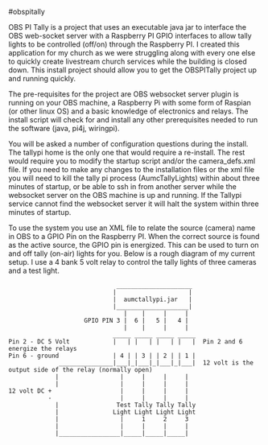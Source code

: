 #obspitally

OBS PI Tally is a project that uses an executable java jar to interface the OBS web-socket server with a Raspberry PI GPIO interfaces to allow tally lights to be controlled (off/on) through the Raspberry PI.   I created this application for my church as we were struggling along with every one else to quickly create livestream church services while the building is closed down.  This install project should allow you to get the OBSPITally project up and running quickly.

The pre-requisites for the project are OBS websocket server plugin is running on your OBS machine, a Raspberry Pi with some form of Raspian (or other linux OS) and a basic knowledge of electronics and relays.  The install script will check for and install any other prerequisites needed to run the software (java, pi4j, wiringpi).

You will be asked a number of configuration questions during the install.  The tallypi home is the only one that would require a re-install.  The rest would require you to modify the startup script and/or the camera_defs.xml file. If you need to make any changes to the installation files or the xml file you will need to kill the tally pi process (AumcTallyLights) within about three minutes of startup, or be able to ssh in from another server while the websocket server on the OBS machine is up and running. If the Tallypi service cannot find the websocket server it will halt the system within three minutes of startup. 

To use the system you use an XML file to relate the source (camera) name in OBS to a GPIO Pin on the Raspberry PI.  When the correct source is found as the active source, the GPIO pin is energized.  This can be used to turn on and off tally (on-air) lights for you.   Below is a rough diagram of my current setup. I use a 4 bank 5 volt relay to control the tally lights of three cameras and a test light. 

```
                              _____________________
                             |                    |
                             |  aumctallypi.jar   |
                             |____________________|
                                |    |     |     |
                     GPIO PIN 3 |  6 |   5 |   4 |
                                |    |     |     |
                             _____ _____ _____ _____ 
Pin 2 - DC 5 Volt            |   | |   | |   | |   |  Pin 2 and 6 energize the relays
Pin 6 - ground               | 4 | | 3 | | 2 | | 1 |
              _______________|___|_|___|_|___|_|___|  12 volt is the output side of the relay (normally open)
             |                 |     |     |     |
             |                 |     |     |     |
12 volt DC +                   |     |     |     |
           -                   |     |     |     |  
             |                Test Tally Tally Tally
             |               Light Light Light Light
             |                 |     1     2     3
             |                 |     |     |     |
             |_________________|_____|_____|_____|
             
```             